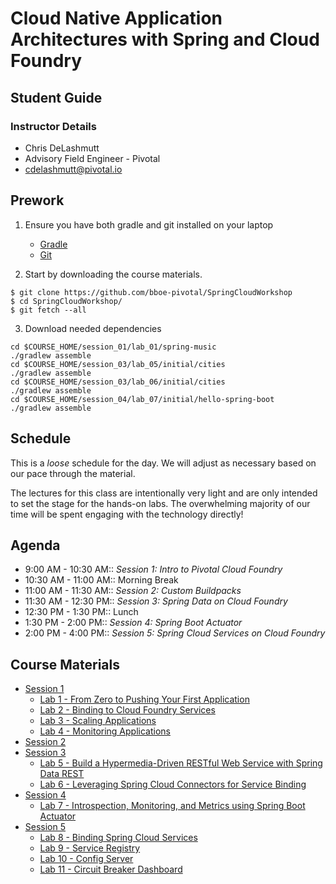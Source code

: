 # Cloud Native Application Architectures with Spring and Cloud Foundry

## Student Guide

### Instructor Details

+ Chris DeLashmutt 
+ Advisory Field Engineer - Pivotal 
+ cdelashmutt@pivotal.io

## Prework

1. Ensure you have both gradle and git installed on your laptop
    *  [Gradle](http://gradle.org/gradle-download/)
    *  [Git](http://git-scm.com/downloads)  

2. Start by downloading the course materials.  

```
$ git clone https://github.com/bboe-pivotal/SpringCloudWorkshop
$ cd SpringCloudWorkshop/
$ git fetch --all
```

3. Download needed dependencies

```
cd $COURSE_HOME/session_01/lab_01/spring-music
./gradlew assemble
cd $COURSE_HOME/session_03/lab_05/initial/cities
./gradlew assemble
cd $COURSE_HOME/session_03/lab_06/initial/cities
./gradlew assemble
cd $COURSE_HOME/session_04/lab_07/initial/hello-spring-boot
./gradlew assemble
```

## Schedule

This is a _loose_ schedule for the day. We will adjust as necessary based on our pace through the material.

The lectures for this class are intentionally very light and are only intended to set the stage for the hands-on labs.
The overwhelming majority of our time will be spent engaging with the technology directly!


## Agenda

+ 9:00 AM - 10:30 AM:: *Session 1:* _Intro to Pivotal Cloud Foundry_
+ 10:30 AM - 11:00 AM:: Morning Break
+ 11:00 AM - 11:30 AM:: *Session 2:* _Custom Buildpacks_
+ 11:30 AM - 12:30 PM:: *Session 3:*  _Spring Data on Cloud Foundry_
+ 12:30 PM - 1:30 PM:: Lunch
+ 1:30 PM - 2:00 PM:: *Session 4:* _Spring Boot Actuator_
+ 2:00 PM - 4:00 PM:: *Session 5:* _Spring Cloud Services on Cloud Foundry_

## Course Materials

* [Session 1](session_01/Session_01.pdf)
  * [Lab 1 - From Zero to Pushing Your First Application](session_01/lab_01/lab_01.adoc)
  * [Lab 2 - Binding to Cloud Foundry Services](session_01/lab_02/lab_02.adoc)
  * [Lab 3 - Scaling Applications](session_01/lab_03/lab_03.adoc)
  * [Lab 4 - Monitoring Applications](session_01/lab_04/lab_04.adoc)
* [Session 2](session_02/Session_02.pdf)
* [Session 3](session_03/session_03.pdf)
  * [Lab 5 - Build a Hypermedia-Driven RESTful Web Service with Spring Data REST](session_03/lab_05/lab_05.adoc)
  * [Lab 6 - Leveraging Spring Cloud Connectors for Service Binding](session_03/lab_06/lab_06.adoc)
* [Session 4](session_04/Session_04.pdf)
  * [Lab 7 - Introspection, Monitoring, and Metrics using Spring Boot Actuator](session_04/lab_07/lab_07.md)
* [Session 5](session_05/Session_05.pdf)
  * [Lab 8 - Binding Spring Cloud Services](session_05/lab_08/lab_08.adoc)
  * [Lab 9 - Service Registry](session_05/lab_09/lab_09.adoc)
  * [Lab 10 - Config Server](session_05/lab_10/lab_10.adoc)
  * [Lab 11 - Circuit Breaker Dashboard](session_05/lab_11/lab_11.adoc)


